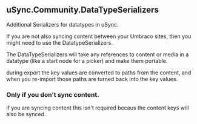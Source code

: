 ## uSync.Community.DataTypeSerializers

Additional Serializers for datatypes in uSync.

If you are not also syncing content between your Umbraco sites, then you might need to use the DatatypeSerializers.

The DataTypeSerializers will take any references to content or media in a datatype (like a start node for a picker) and make them portable. 

during export the key values are converted to paths from the content, and when you re-import those paths are turned back into the key values.

### Only if you don't sync content.
if you are syncing content this isn't required becaus the content keys will also be synced. 